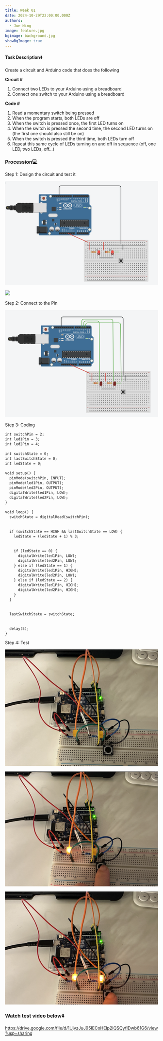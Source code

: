 ```yaml
---
title: Week 01
date: 2024-10-29T22:00:00.000Z
authors:
  - Jue Ning
image: feature.jpg
bgimage: background.jpg
showBgImage: true
---
```

#### Task Description⬇️

Create a circuit and Arduino code that does the following

**Circuit #**

1. Connect two LEDs to your Arduino using a breadboard
2. Connect one switch to your Arduino using a breadboard

**Code #**

1. Read a momentary switch being pressed
2. When the program starts, both LEDs are off
3. When the switch is pressed once, the first LED turns on
4. When the switch is pressed the second time, the second LED turns on (the first one should also still be on)
5. When the switch is pressed the third time, both LEDs turn off
6. Repeat this same cycle of LEDs turning on and off in sequence (off, one LED, two LEDs, off…)

### Procession💻

Step 1: Design the circuit and test it

![](image1.png)

![](image2.jpg)

 Step 2: Connect to the Pin

![](image3.jpg)

Step 3: Coding

```
int switchPin = 2;   
int led1Pin = 3;     
int led2Pin = 4;   

int switchState = 0;       
int lastSwitchState = 0;   
int ledState = 0;         

void setup() {
  pinMode(switchPin, INPUT);   
  pinMode(led1Pin, OUTPUT);    
  pinMode(led2Pin, OUTPUT);  
  digitalWrite(led1Pin, LOW);  
  digitalWrite(led2Pin, LOW);  
}

void loop() {
  switchState = digitalRead(switchPin);

 
  if (switchState == HIGH && lastSwitchState == LOW) {
    ledState = (ledState + 1) % 3;
    
   
    if (ledState == 0) {
      digitalWrite(led1Pin, LOW);
      digitalWrite(led2Pin, LOW);
    } else if (ledState == 1) {
      digitalWrite(led1Pin, HIGH);
      digitalWrite(led2Pin, LOW);
    } else if (ledState == 2) {
      digitalWrite(led1Pin, HIGH);
      digitalWrite(led2Pin, HIGH);
    }
  }


  lastSwitchState = switchState;


  delay(5);
}
```

Step 4: Test

![](image4.jpg)

![](image5.jpg)

![](image6.jpg)

### Watch test video below⬇️

<https://drive.google.com/file/d/1UjvzJuJ95IECoHElp2IQSQyfIDwb61G6/view?usp=sharing>
